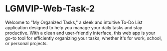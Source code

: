 # LGMVIP-Web-Task-2
Welcome to "My Organized Tasks," a sleek and intuitive To-Do List application designed to help you manage your daily tasks and stay productive. With a clean and user-friendly interface, this web app is your go-to tool for efficiently organizing your tasks, whether it's for work, school, or personal projects.
